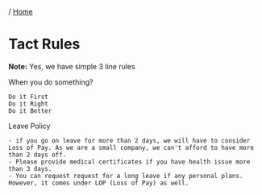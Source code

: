 / [Home](index.md)

# Tact Rules

**Note:** Yes, we have simple 3 line rules



When you do something?
```
Do it First
Do it Right
Do it Better
```

Leave Policy 

```
- if you go on leave for more than 2 days, we will have to consider Loss of Pay. As we are a small company, we can't afford to have more than 2 days off.
- Please provide medical certificates if you have health issue more than 3 days.
- You can request request for a long leave if any personal plans. However, it comes under LOP (Loss of Pay) as well.

```